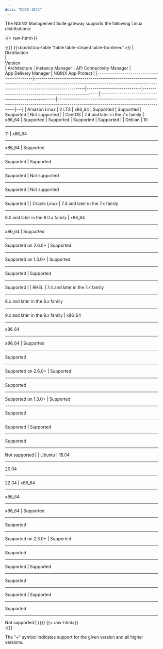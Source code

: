 ```yaml
---
docs: "DOCS-1071"
---
```


The NGINX Management Suite gateway supports the following Linux distributions:

{{< raw-html>}}<div class="table-responsive">{{</raw-html>}}
{{<bootstrap-table "table table-striped table-bordered">}}
| <div style="width:120px">Distribution</div> | <div style="width:220px">Version</div>                                                                                                                                               | Architecture               | Instance&nbsp;Manager                                 | API&nbsp;Connectivity&nbsp;Manager                    | App&nbsp;Delivery&nbsp;Manager                                                                                                       | NGINX&nbsp;App&nbsp;Protect |
|---------------------------------------------|--------------------------------------------------------------------------------------------------------------------------------------------------------------------------------------|----------------------------|-------------------------------------------------------|-------------------------------------------------------|--------------------------------------------------------------------------------------------------------------------------------------|---|
| Amazon Linux                                | 2 LTS                                                                                                                                                                                | x86_64                     | Supported                                       | Supported                                       | Supported                                                                                                                      | <i class="fa-solid fa-ban" style="color: red"></i> Not supported |
| CentOS                                      | 7.4 and later in the 7.x family                                                                                                                                                      | x86_64                     | Supported                                       | Supported                                       | Supported                                                                                                                      | Supported |
| Debian                                      | 10<hr>11                                                                                                                                                                             | x86_64<hr>x86_64           | Supported<hr>Supported                    | Supported<hr>Supported                    | <i class="fa-solid fa-ban" style="color: red"></i> Not supported<hr>Supported                                                  | <i class="fa-solid fa-ban" style="color: red"></i> Not supported<hr>Supported |
| Oracle Linux                                | 7.4 and later in the 7.x family<hr>8.0 and later in the 8.0.x family                                                                                                                 | x86_64<hr>x86_64           | Supported<hr>Supported on 2.6.0+                    | Supported<hr>Supported on 1.3.0+                    | <i class="fa-solid fa-ban" style="color: red"></i> Supported<hr><i class="fa-solid fa-ban" style="color: red"></i> Supported | Supported<hr>Supported |
| RHEL                                        | 7.4 and later in the 7.x family<hr>8.x and later in the 8.x family<hr>9.x and later in the 9.x family                                                                                | x86_64<hr>x86_64<hr>x86_64 | Supported<hr>Supported<hr>Supported on 2.6.0+ | Supported<hr>Supported<hr>Supported on 1.3.0+ | <i class="fa-solid fa-ban" style="color: red"></i> Supported<hr>Supported<hr>Supported                               | Supported<hr>Supported<hr><i class="fa-solid fa-ban" style="color: red"></i> Not supported |
| Ubuntu                                      | 18.04<hr>20.04<hr>22.04  | x86_64<hr>x86_64<hr>x86_64 | Supported<hr>Supported<hr>Supported on 2.3.0+ | Supported<hr>Supported<hr>Supported | Supported<hr>Supported<hr>Supported                                                                                | Supported<hr>Supported<hr><i class="fa-solid fa-ban" style="color: red"></i> Not supported |
{{</bootstrap-table>}}
{{< raw-html>}}</div>{{</raw-html>}}

The "+" symbol indicates support for the given version and all higher versions.
